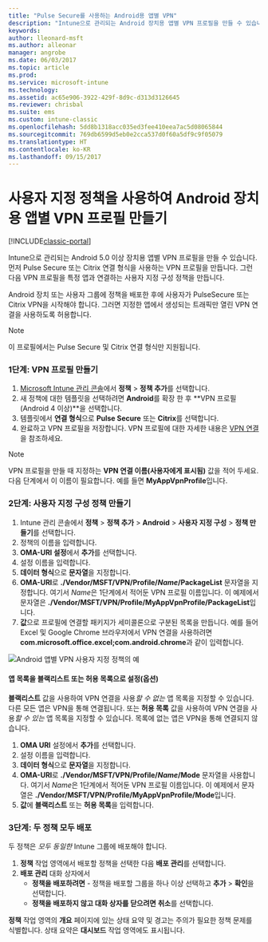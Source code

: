 ```yaml
---
title: "Pulse Secure를 사용하는 Android용 앱별 VPN"
description: "Intune으로 관리되는 Android 장치용 앱별 VPN 프로필을 만들 수 있습니다."
keywords: 
author: lleonard-msft
ms.author: alleonar
manager: angrobe
ms.date: 06/03/2017
ms.topic: article
ms.prod: 
ms.service: microsoft-intune
ms.technology: 
ms.assetid: ac65e906-3922-429f-8d9c-d313d3126645
ms.reviewer: chrisbal
ms.suite: ems
ms.custom: intune-classic
ms.openlocfilehash: 5dd8b1318acc035ed3fee410eea7ac5d08065844
ms.sourcegitcommit: 769db6599d5eb0e2cca537d0f60a5df9c9f05079
ms.translationtype: HT
ms.contentlocale: ko-KR
ms.lasthandoff: 09/15/2017
---
```

# <a name="use-a-custom-policy-to-create-a-per-app-vpn-profile-for-android-devices"></a>사용자 지정 정책을 사용하여 Android 장치용 앱별 VPN 프로필 만들기

[!INCLUDE[classic-portal](../includes/classic-portal.md)]

Intune으로 관리되는 Android 5.0 이상 장치용 앱별 VPN 프로필을 만들 수 있습니다. 먼저 Pulse Secure 또는 Citrix 연결 형식을 사용하는 VPN 프로필을 만듭니다. 그런 다음 VPN 프로필을 특정 앱과 연결하는 사용자 지정 구성 정책을 만듭니다. 

Android 장치 또는 사용자 그룹에 정책을 배포한 후에 사용자가 PulseSecure 또는 Citrix VPN을 시작해야 합니다. 그러면 지정한 앱에서 생성되는 트래픽만 열린 VPN 연결을 사용하도록 허용합니다.

> [!NOTE]
>
> 이 프로필에서는 Pulse Secure 및 Citrix 연결 형식만 지원됩니다.


### <a name="step-1-create-a-vpn-profile"></a>1단계: VPN 프로필 만들기

1. [Microsoft Intune 관리 콘솔](https://manage.microsoft.com)에서 **정책** > **정책 추가**를 선택합니다.
2. 새 정책에 대한 템플릿을 선택하려면 **Android**를 확장 한 후 **VPN 프로필(Android 4 이상)**을 선택합니다.
3. 템플릿에서 **연결 형식**으로 **Pulse Secure** 또는 **Citrix**를 선택합니다.
4. 완료하고 VPN 프로필을 저장합니다. VPN 프로필에 대한 자세한 내용은 [VPN 연결](../deploy-use/vpn-connections-in-microsoft-intune.md)을 참조하세요.

> [!NOTE]
>
> VPN 프로필을 만들 때 지정하는 **VPN 연결 이름(사용자에게 표시됨)** 값을 적어 두세요. 다음 단계에서 이 이름이 필요합니다. 예를 들면 **MyAppVpnProfile**입니다.

### <a name="step-2-create-a-custom-configuration-policy"></a>2단계: 사용자 지정 구성 정책 만들기

   1. Intune 관리 콘솔에서 **정책** > **정책 추가** > **Android** > **사용자 지정 구성** > **정책 만들기**를 선택합니다.
   2. 정책의 이름을 입력합니다.
   3. **OMA-URI 설정**에서 **추가**를 선택합니다.
   4. 설정 이름을 입력합니다.
   5. **데이터 형식**으로 **문자열**을 지정합니다.
   6. **OMA-URI**로 **./Vendor/MSFT/VPN/Profile/*Name*/PackageList** 문자열을 지정합니다. 여기서 *Name*은 1단계에서 적어둔 VPN 프로필 이름입니다. 이 예제에서 문자열은 **./Vendor/MSFT/VPN/Profile/MyAppVpnProfile/PackageList**입니다.
   7.   **값**으로 프로필에 연결할 패키지가 세미콜론으로 구분된 목록을 만듭니다. 예를 들어 Excel 및 Google Chrome 브라우저에서 VPN 연결을 사용하려면 **com.microsoft.office.excel;com.android.chrome**과 같이 입력합니다.

![Android 앱별 VPN 사용자 지정 정책의 예](./media/android_per_app_vpn_oma_uri.png)

#### <a name="set-your-app-list-to-blacklist-or-whitelist-optional"></a>앱 목록을 블랙리스트 또는 허용 목록으로 설정(옵션)
  **블랙리스트** 값을 사용하여 VPN 연결을 사용*할 수 없는* 앱 목록을 지정할 수 있습니다. 다른 모든 앱은 VPN을 통해 연결됩니다.
또는 **허용 목록** 값을 사용하여 VPN 연결을 사용*할 수 있는* 앱 목록을 지정할 수 있습니다. 목록에 없는 앱은 VPN을 통해 연결되지 않습니다.
  1.    **OMA URI** 설정에서 **추가**를 선택합니다.
  2.    설정 이름을 입력합니다.
  3.    **데이터 형식**으로 **문자열**을 지정합니다.
  4.    **OMA-URI**로 **./Vendor/MSFT/VPN/Profile/*Name*/Mode** 문자열을 사용합니다. 여기서 *Name*은 1단계에서 적어둔 VPN 프로필 이름입니다. 이 예제에서 문자열은 **./Vendor/MSFT/VPN/Profile/MyAppVpnProfile/Mode**입니다.
  5.    **값**에 **블랙리스트** 또는 **허용 목록**을 입력합니다.



### <a name="step-3-deploy-both-policies"></a>3단계: 두 정책 모두 배포

두 정책은 *모두* *동일한* Intune 그룹에 배포해야 합니다.

1.  **정책** 작업 영역에서 배포할 정책을 선택한 다음 **배포 관리**를 선택합니다.
2.  **배포 관리** 대화 상자에서
    -   **정책을 배포하려면** - 정책을 배포할 그룹을 하나 이상 선택하고 **추가**  >  **확인**을 선택합니다.
    -   **정책을 배포하지 않고 대화 상자를 닫으려면** **취소**를 선택합니다.

**정책** 작업 영역의 **개요** 페이지에 있는 상태 요약 및 경고는 주의가 필요한 정책 문제를 식별합니다. 상태 요약은 **대시보드** 작업 영역에도 표시됩니다.
